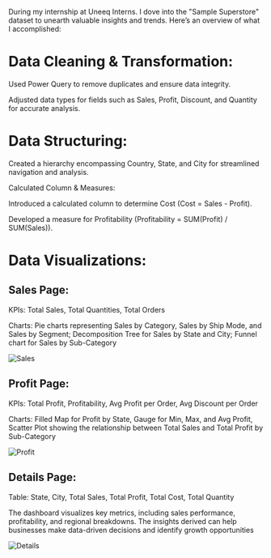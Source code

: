 During my internship at Uneeq Interns. I dove into the "Sample Superstore" dataset to unearth valuable insights and trends. Here’s an overview of what I accomplished:

# Data Cleaning & Transformation:

Used Power Query to remove duplicates and ensure data integrity.

Adjusted data types for fields such as Sales, Profit, Discount, and Quantity for accurate analysis.

# Data Structuring:

Created a hierarchy encompassing Country, State, and City for streamlined navigation and analysis.

Calculated Column & Measures:

Introduced a calculated column to determine Cost (Cost = Sales - Profit).

Developed a measure for Profitability (Profitability = SUM(Profit) / SUM(Sales)).

# Data Visualizations:

## Sales Page:

KPIs: Total Sales, Total Quantities, Total Orders

Charts: Pie charts representing Sales by Category, Sales by Ship Mode, and Sales by Segment; Decomposition Tree for Sales by State and City; Funnel chart for Sales by Sub-Category

![Sales](https://github.com/user-attachments/assets/c2c27480-50a2-425b-82bc-897e00df4319)

## Profit Page:

KPIs: Total Profit, Profitability, Avg Profit per Order, Avg Discount per Order

Charts: Filled Map for Profit by State, Gauge for Min, Max, and Avg Profit, Scatter Plot showing the relationship between Total Sales and Total Profit by Sub-Category

![Profit](https://github.com/user-attachments/assets/ade2dbde-9a29-4e2b-84cc-7e028af40806)

## Details Page:

Table: State, City, Total Sales, Total Profit, Total Cost, Total Quantity

The dashboard visualizes key metrics, including sales performance, profitability, and regional breakdowns. The insights derived can help businesses make data-driven decisions and identify growth opportunities


![Details](https://github.com/user-attachments/assets/e1b2dd4d-4c38-441f-b1e9-c1d429fdbe08)


